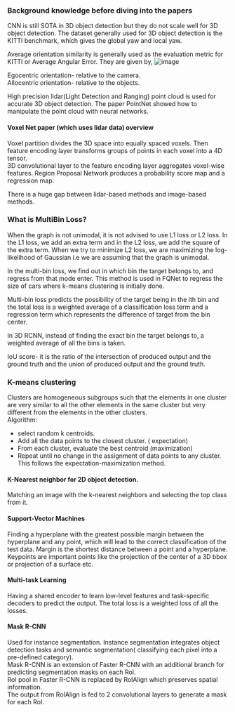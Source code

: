 ### Background knowledge before diving into the papers
CNN is still SOTA in 3D object detection but they do not scale well for 3D object detection.
The dataset generally used for 3D object detection is the KITTI benchmark, which gives the global yaw and local yaw.

Average orientation similarity is generally used as the evaluation metric for KITTI or Average Angular Error.
They are given by,
![image](/monocular-3D-object-detection/image.png)

         

Egocentric orientation- relative to the camera.<br>
Allocentric orientation- relative to the objects.

High precision lidar(Light Detection and Ranging) point cloud is used for accurate 3D object detection. The paper PointNet showed how to manipulate the point cloud with neural networks.



#### Voxel Net paper (which uses lidar data) overview

Voxel partition divides the 3D space into equally spaced voxels. Then feature encoding layer transforms groups of points in each voxel into a 4D tensor.<br>
3D convolutional layer to the feature encoding layer aggregates voxel-wise features.
Region Proposal Network produces a probability score map and a regression map.

There is a huge gap between lidar-based methods and image-based methods.

### What is MultiBin Loss?
When the graph is not unimodal, it is not advised to use L1 loss or L2 loss.
In the L1 loss, we add an extra term and in the L2 loss, we add the square of the extra term.
When we try to minimize L2 loss, we are maximizing the log-likelihood of Gaussian i.e we are assuming that the graph is unimodal.

In the multi-bin loss, we find out in which bin the target belongs to, and regress from that mode enter. This method is used in FQNet to regress the size of cars where k-means clustering is initially done.

Multi-bin loss predicts the possibility of the target being in the ith bin and the total loss is a weighted average of a classification loss term and a regression term which represents the difference of target from the bin center.

In 3D RCNN, instead of finding the exact bin the target belongs to, a weighted average of all the bins is taken.

IoU score- it is the ratio of the intersection of produced output and the ground truth and the union of produced output and the ground truth.

### K-means clustering
Clusters are homogeneous subgroups such that the elements in one cluster are very similar to all the other elements in the same cluster but very different from the elements in the other clusters.<br>
Algorithm:<br>
- select random k centroids.
- Add all the data points to the closest cluster. ( expectation)
- From each cluster, evaluate the best centroid (maximization)
- Repeat until no change in the assignment of data points to any cluster.
This follows the expectation-maximization method.

#### K-Nearest neighbor for 2D object detection.
Matching an image with the k-nearest neighbors and selecting the top class from it.

#### Support-Vector Machines
Finding a hyperplane with the greatest possible margin between the hyperplane and any point, which will lead to the correct classification of the test data.
Margin is the shortest distance between a point and a hyperplane.
Keypoints are important points like the projection of the center of a 3D bbox or projection of a surface etc.

#### Multi-task Learning
Having a shared encoder to learn low-level features and task-specific decoders to predict the output. The total loss is a weighted loss of all the losses.

#### Mask R-CNN
Used for instance segmentation.
Instance segmentation integrates object detection tasks and semantic segmentation( classifying each pixel into a pre-defined category).<br>
Mask R-CNN is an extension of Faster R-CNN with an additional branch for predicting segmentation masks on each RoI. <br>
RoI pool in Faster R-CNN is replaced by RoIAlign which preserves spatial information.<br>
The output from RoIAlign is fed to 2 convolutional layers to generate a mask for each RoI.


